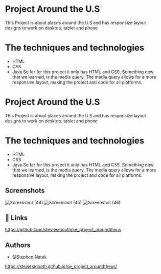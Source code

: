 
# Project Around the U.S

This Project is about places around the U.S and has responsize layout designs to work on desktop, tablet and phone

# The techniques and technologies
 - HTML
 - CSS
 - Java
 So far for this project it only has HTML and CSS.
 Something new that we learned, is the media query. The media query allows for a more responsive layout, making the project and code for all platforms.

# Project Around the U.S

This Project is about places around the U.S and has responsize layout designs to work on desktop, tablet and phone

# The techniques and technologies
 - HTML
 - CSS
 - Java
 So far for this project it only has HTML and CSS.
 Something new that we learned, is the media query. The media query allows for a more responsive layout, making the project and code for all platforms.

## Screenshots

![Screenshot (44)](https://user-images.githubusercontent.com/126042891/233392165-9726ab13-1460-49a7-953b-8a6117ffd858.png)
![Screenshot (45)](https://user-images.githubusercontent.com/126042891/233392206-251c2dfb-ce9f-4c09-a533-3f10af73a7f2.png)
![Screenshot (46)](https://user-images.githubusercontent.com/126042891/233392238-efe83446-afe8-4899-bbdf-517447939aec.png)


## 🔗 Links
https://github.com/steviesmooth/se_project_aroundtheus


## Authors

- [@Stephen Narak](https://github.com/steviesmooth)

https://steviesmooth.github.io/se_project_aroundtheus/
